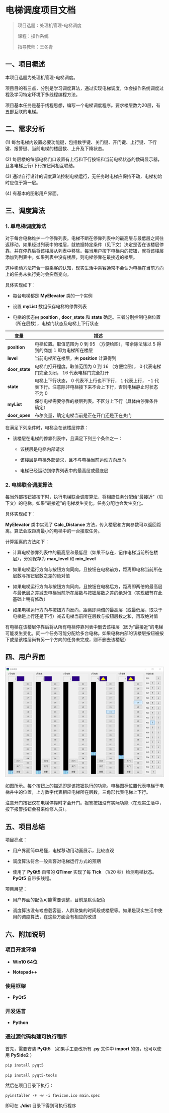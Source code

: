 # 电梯调度项目文档

> 项目选题：处理机管理-电梯调度
>
> 课程：操作系统
>
> 指导教师：王冬青

## 一、项目概述

本项目选题为处理机管理-电梯调度。

项目目的有三点，分别是学习调度算法，通过实现电梯调度，体会操作系统调度过程及学习特定环境下多线程编程方法。

项目基本任务是基于线程思想，编写一个电梯调度程序。要求楼层数为20层，有五部互联的电梯。

## 二、需求分析

(1) 每台电梯内设置必要功能键，包括数字键、关门键、开门键、上行键、下行键、报警键、当前电梯的楼层数、上升及下降状态。

(2) 每层楼的每部电梯门口设置有上行和下行按钮和当前电梯状态的数码显示器，且各电梯上行/下行按钮间相互联结。

(3) 通过自行设计的调度算法控制电梯运行，无任务时电梯应保持不动，电梯初始时应位于第一层。

(4) 有基本的图形用户界面。

## 三、调度算法

### 1. 单电梯调度算法

对于每台电梯维护一个停靠列表。电梯不断在停靠列表中的最高层与最低层之间往返移动。如果经过列表中的楼层，就依据特定条件（见下文）决定是否在该楼层停靠，并在停靠后将该楼层从列表中移除。每当用户按下电梯内的按钮，就将该楼层添加到列表中。如果列表中没有楼层，则电梯停靠在最接近的楼层。

这种移动方法符合一般乘客的认知，现实生活中乘客通常不会认为电梯在当前方向上的任务未执行完时会突然变向。

具体实现如下：

 - 每台电梯都是 **MyElevator** 类的一个实例
 
 - 设置 **myList** 数组保存电梯的停靠列表
 
 - 电梯的状态由 **position** , **door_state** 和 **state** 确定。三者分别控制电梯位置（所在层数），电梯门状态及电梯上下行状态
 
| 变量 | 描述 |
| ------ | ------ |
| **position** | 电梯位置。取值范围为 0 到 95 （方便绘图），带余除法除以 5 得到的商加 1 即为电梯所在楼层 |
| **level** | 当前电梯所在楼层，由 **position** 计算得到 |
| **door_state** | 电梯门打开程度。取值范围为 0 到 16 （方便绘图）， 0 代表电梯门完全关闭， 16 代表电梯门完全打开 |
| **state** | 电梯上下行状态， 0 代表不上行也不下行， 1 代表上行， -1 代表下行。注意除非电梯接下来不会上下行，否则电梯静止时状态不为 0  |
| **myList** | 保存电梯需要停靠的楼层列表。不区分上下行（具体由停靠条件确定） |
| **door_open** | 布尔变量，确定电梯当前是正在开门还是正在关门 |

在满足下列条件时，电梯会在该楼层停靠：

- 该楼层在电梯的停靠列表中，且满足下列三个条件之一：
 
  - 该楼层是电梯内部请求
 
  - 该楼层是电梯外部请求，且不与电梯当前运动方向反向
 
  - 电梯已经运动到停靠列表中的最高层或最底层


### 2. 电梯联合调度算法

每当外部按钮被按下时，执行电梯联合调度算法，将相应任务分配给“最接近”（见下文）的电梯。如果“最接近”的电梯发生变化，任务分配也会发生变化。

具体实现如下：

 **MyElevator** 类中实现了 **Calc_Distance** 方法，传入楼层和方向参数可以返回距离。算法会取距离最小的电梯中的一台接取任务。

计算距离的方法如下： 

- 计算电梯停靠列表中的最高层和最低层（如果不存在，记作电梯当前所在楼层），分别保存为 **max_level** 和 **min_level**  

- 如果电梯运行方向与按钮方向同向，且按钮在电梯前方，距离即电梯当前所在层数与按钮层数之差的绝对值

- 如果电梯运行方向与按钮方向同向，且按钮在电梯后方，距离即两倍的最高层与最低层之差减去电梯当前所在层数与按钮层数之差的绝对值（实现细节在此基础上稍有修改）

- 如果电梯运行方向与按钮方向反向，距离即两倍的最高层（或最低层，取决于电梯是上行还是下行）减去电梯当前所在层数与按钮层数之和，再取绝对值

有电梯在该楼层停靠后将从所有电梯停靠列表中删去该楼层（因为“最接近”的电梯可能发生变化，同一个任务可能分配给多台电梯。如果电梯内部的该楼层按钮被按下或是该楼层尚有另一个方向的任务未完成，则不删去该楼层）

## 四、用户界面

![Elevator](Elevator.png)

如图所示。每个按钮上的描述即是该按钮执行的功能。电梯图标位置代表电梯于电梯井中的位置，上方数字代表相应电梯所在层数，三角形代表电梯上下行。

注意开门按钮仅在电梯停靠时才会开门。报警按钮没有实际功能（在现实生活中，按下报警按钮会召来维修人员）。

## 五、项目总结

项目亮点：

 - 用户界面简单易懂，电梯移动用动画展示，比较直观
 
 - 调度算法符合一般乘客对电梯运行方式的预期
 
 - 使用了 **PyQt5** 自带的 **QTimer** 实现了每 **Tick** （1/20 秒）检测电梯状态。**PyQt5** 自带多线程。

项目展望：

 - 用户界面的配色可能需要调整，目前是默认配色
 
 - 调度算法没有考虑载客量，人群聚集的时间段或楼层等。如果是现实生活中使用的调度算法，在这些方面会有相应的改进

## 六、附加说明

### 项目开发环境

 - **Win10 64位**
 
 - **Notepad++**
 
### 使用框架

 - **PyQt5**
 
### 开发语言

 - **Python**
 
### 通过源代码构建可执行程序

首先，需要安装 **PyQt5** （如果手工更改所有 **.py** 文件中 **import** 的包，也可以使用 **PySide2** ）

```
pip install pyqt5

pip install pyqt5-tools
```

然后在项目目录下执行：

```
pyinstaller -F -w -i favicon.ico main.spec
```

即可在 **./dist** 目录下得到可执行程序
